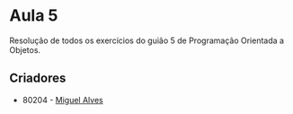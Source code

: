 # Aula 5

Resolução de todos os exercícios do guião 5 de Programação Orientada a Objetos.

## Criadores

* 80204 - [Miguel Alves](https://github.com/miguelfradinho)

